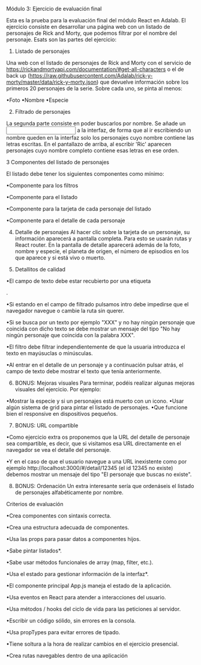 
Módulo 3: Ejercicio de evaluación final

Esta es la prueba para la evaluación final del módulo React en Adalab. El ejercicio consiste en desarrollar una página web con un listado de personajes de Rick and Morty, que podemos filtrar por el nombre del personaje. 
Esats son las partes del ejercicio:

1. Listado de personajes

Una web con el listado de personajes de Rick and Morty con el servicio de https://rickandmortyapi.com/documentation/#get-all-characters o el de back up (https://raw.githubusercontent.com/Adalab/rick-y-morty/master/data/rick-y-morty.json) que devuelve información sobre los primeros 20 personajes de la serie. Sobre cada uno, se pinta al menos:

•Foto
•Nombre
•Especie

2. Filtrado de personajes

La segunda parte consiste en poder buscarlos por nombre. Se añade un <input> a la interfaz, de forma que al ir escribiendo un nombre queden en la interfaz solo los personajes cuyo nombre contiene las letras escritas. En el pantallazo de arriba, al escribir 'Ric' aparecen personajes cuyo nombre completo contiene esas letras en ese orden.
  
3 Componentes del listado de personajes 

El listado debe tener los siguientes componentes como mínimo:

•Componente para los filtros

•Componente para el listado

•Componente para la tarjeta de cada personaje del listado 

•Componente para el detalle de cada personaje


4. Detalle de personajes
Al hacer clic sobre la tarjeta de un personaje, su información aparecerá a pantalla completa. Para esto se usarán rutas y React router. En la pantalla de detalle aparecerá además de la foto, nombre y especie, el planeta de origen, el número de episodios en los que aparece y si está vivo o muerto.
  
5. Detallitos de calidad

•El campo de texto debe estar recubierto por una etiqueta <form />.

•Si estando en el campo de filtrado pulsamos intro debe impedirse que el navegador navegue
o cambie la ruta sin querer.

•Si se busca por un texto por ejemplo "XXX" y no hay ningún personaje que coincida con dicho texto se debe mostrar un mensaje del tipo "No hay ningún personaje que coincida con la palabra XXX".

•El filtro debe filtrar independientemente de que la usuaria introduzca el texto en mayúsuclas o minúsculas.

•Al entrar en el detalle de un personaje y a continuación pulsar atrás, el campo de texto debe mostrar el texto que tenía anteriormente.

6. BONUS: Mejoras visuales
Para terminar, podéis realizar algunas mejoras visuales del ejercicio. Por ejemplo:

•Mostrar la especie y si un personajes está muerto con un icono. •Usar algún sistema de grid para pintar el listado de personajes. •Que funcione bien el responsive en dispositivos pequeños.

7. BONUS: URL compartible

•Como ejercicio extra os proponemos que la URL del detalle de personaje sea compartible, es decir, que si visitamos esa URL directamente en el navegador se vea el detalle del personaje.

•Y en el caso de que el usuario navegue a una URL inexistente como por
ejemplo http://localhost:3000/#/detail/12345 (el id 12345 no existe) debemos mostrar un mensaje del tipo "El personaje que buscas no existe".

8. BONUS: Ordenación
Un extra interesante sería que ordenáseis el listado de personajes alfabéticamente por nombre.

Criterios de evaluación

•Crea componentes con sintaxis correcta.

•Crea una estructura adecuada de componentes.

•Usa las props para pasar datos a componentes hijos.

•Sabe pintar listados*.

•Sabe usar métodos funcionales de array (map, filter, etc.).

•Usa el estado para gestionar información de la interfaz*.

•El componente principal App.js maneja el estado de la aplicación. 

•Usa eventos en React para atender a interacciones del usuario. 

•Usa métodos / hooks del ciclo de vida para las peticiones al servidor.

•Escribir un código sólido, sin errores en la consola.

•Usa propTypes para evitar errores de tipado.

•Tiene soltura a la hora de realizar cambios en el ejercicio presencial.

•Crea rutas navegables dentro de una aplicación
